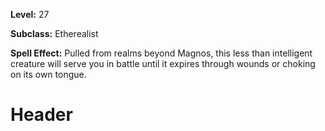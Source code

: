 <!-- TITLE: Spell: Summon Void Goblin -->
<!-- SUBTITLE:  -->

**Level:** 27

**Subclass:** Etherealist

**Spell Effect:** Pulled from realms beyond Magnos, this less than intelligent creature will serve you in battle until it expires through wounds or choking on its own tongue.

# Header